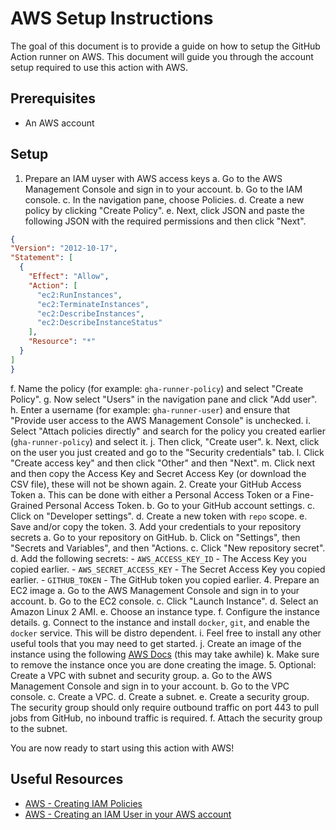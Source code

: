 # AWS Setup Instructions
The goal of this document is to provide a guide on how to setup the GitHub Action runner on AWS. This document will guide you through the account setup required to use this action with AWS.

## Prerequisites
- An AWS account

## Setup
1. Prepare an IAM uyser with AWS access keys
  a. Go to the AWS Management Console and sign in to your account.
  b. Go to the IAM console.
  c. In the navigation pane, choose Policies.
  d. Create a new policy by clicking "Create Policy".
  e. Next, click JSON and paste the following JSON with the required permissions and then click "Next".
  ```json
{
  "Version": "2012-10-17",
  "Statement": [
    {
      "Effect": "Allow",
      "Action": [
        "ec2:RunInstances",
        "ec2:TerminateInstances",
        "ec2:DescribeInstances",
        "ec2:DescribeInstanceStatus"
      ],
      "Resource": "*"
    }
  ]
}
  ```
  f. Name the policy (for example: `gha-runner-policy`) and select "Create Policy".
  g. Now select "Users" in the navigation pane and click "Add user".
  h. Enter a username (for example: `gha-runner-user`) and ensure that "Provide user access to the AWS Management Console" is unchecked.
  i. Select "Attach policies directly" and search for the policy you created earlier (`gha-runner-policy`) and select it.
  j. Then click, "Create user".
  k. Next, click on the user you just created and go to the "Security credentials" tab.
  l. Click "Create access key" and then click "Other" and then "Next".
  m. Click next and then copy the Access Key and Secret Access Key (or download the CSV file), these will not be shown again.
2. Create your GitHub Access Token
  a. This can be done with either a Personal Access Token or a Fine-Grained Personal Access Token.
  b. Go to your GitHub account settings.
  c. Click on "Developer settings".
  d. Create a new token with `repo` scope.
  e. Save and/or copy the token.
3. Add your credentials to your repository secrets
  a. Go to your repository on GitHub.
  b. Click on "Settings", then "Secrets and Variables", and then "Actions.
  c. Click "New repository secret".
  d. Add the following secrets:
    - `AWS_ACCESS_KEY_ID` - The Access Key you copied earlier.
    - `AWS_SECRET_ACCESS_KEY` - The Secret Access Key you copied earlier.
    - `GITHUB_TOKEN` - The GitHub token you copied earlier.
4. Prepare an EC2 image
  a. Go to the AWS Management Console and sign in to your account.
  b. Go to the EC2 console.
  c. Click "Launch Instance".
  d. Select an Amazon Linux 2 AMI.
  e. Choose an instance type.
  f. Configure the instance details.
  g. Connect to the instance and install `docker`, `git`, and enable the `docker` service. This will be distro dependent.
  i. Feel free to install any other useful tools that you may need to get started.
  j. Create an image of the instance using the following [AWS Docs](https://docs.aws.amazon.com/toolkit-for-visual-studio/latest/user-guide/tkv-create-ami-from-instance.html) (this may take awhile)
  k. Make sure to remove the instance once you are done creating the image.
5. Optional: Create a VPC with subnet and security group.
  a. Go to the AWS Management Console and sign in to your account.
  b. Go to the VPC console.
  c. Create a VPC.
  d. Create a subnet.
  e. Create a security group. The security group should only require outbound traffic on port 443 to pull jobs from GitHub, no inbound traffic is required.
  f. Attach the security group to the subnet.

You are now ready to start using this action with AWS!

## Useful Resources
- [AWS - Creating IAM Policies](https://docs.aws.amazon.com/IAM/latest/UserGuide/access_policies_create.html)
- [AWS - Creating an IAM User in your AWS account](https://docs.aws.amazon.com/IAM/latest/UserGuide/id_users_create.html)
